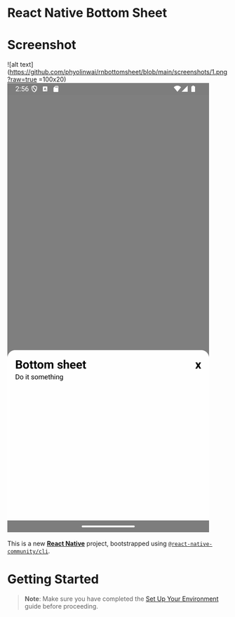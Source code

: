 # React Native Bottom Sheet

# Screenshot

![alt text](https://github.com/phyolinwai/rnbottomsheet/blob/main/screenshots/1.png?raw=true =100x20)
![alt text](https://github.com/phyolinwai/rnbottomsheet/blob/main/screenshots/2.png?raw=true)

This is a new [**React Native**](https://reactnative.dev) project, bootstrapped using [`@react-native-community/cli`](https://github.com/react-native-community/cli).

# Getting Started

> **Note**: Make sure you have completed the [Set Up Your Environment](https://reactnative.dev/docs/set-up-your-environment) guide before proceeding.
